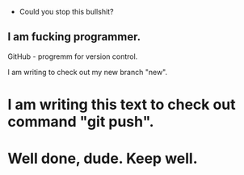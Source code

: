 - Could you stop this bullshit?   
## I am fucking programmer. 

GitHub - progremm for version control.  

I am writing to check out my new branch "new".

# I am writing this text to check out command "git push".
# Well done, dude. Keep well. 
